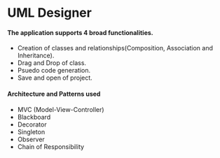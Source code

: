 
# UML Designer
#### The application supports 4 broad functionalities.
* Creation of classes and relationships(Composition, Association and Inheritance).
* Drag and Drop of class.
* Psuedo code generation.
* Save and open of project.

#### Architecture and Patterns used
* MVC (Model-View-Controller)
* Blackboard
* Decorator
* Singleton
* Observer
* Chain of Responsibility
